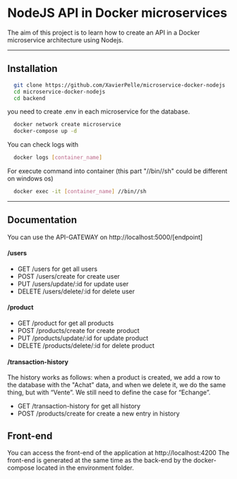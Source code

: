 
# NodeJS API in Docker microservices

The aim of this project is to learn how to create an API in a Docker microservice architecture using Nodejs.

---




## Installation

```bash
  git clone https://github.com/XavierPelle/microservice-docker-nodejs
  cd microservice-docker-nodejs
  cd backend 
```
you need to create .env in each microservice for the database.

```bash
  docker network create microservice
  docker-compose up -d
```
You can check logs with 
```bash
  docker logs [container_name]
```
For execute command into container (this part "//bin//sh" could be different on windows os)
```bash
  docker exec -it [container_name] //bin//sh 
```

---
    
## Documentation

You can use the API-GATEWAY on http://localhost:5000/[endpoint]

#### /users 

- GET /users for get all users
- POST /users/create for create user
- PUT /users/update/:id for update user
- DELETE /users/delete/:id for delete user

#### /product

- GET /product for get all products
- POST /products/create for create product
- PUT /products/update/:id for update product
- DELETE /products/delete/:id for delete product

#### /transaction-history

The history works as follows: when a product is created, we add a row to the database with the "Achat” data, and when we delete it, we do the same thing, but with “Vente”. We still need to define the case for “Echange”.

- GET /transaction-history for get all history
- POST /products/create for create a new entry in history

## Front-end

You can access the front-end of the application at http://localhost:4200
The front-end is generated at the same time as the back-end by the docker-compose located in the environment folder.
